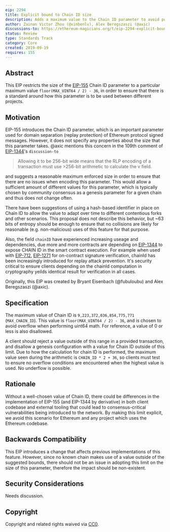 ```yaml
---
eip: 2294
title: Explicit bound to Chain ID size
description: Adds a maximum value to the Chain ID parameter to avoid potential encoding issues that may occur when using large values of the parameter.
author: Zainan Victor Zhou (@xinbenlv), Alex Beregszaszi (@axic)
discussions-to: https://ethereum-magicians.org/t/eip-2294-explicit-bound-to-chain-id/11090
status: Review
type: Standards Track
category: Core
created: 2019-09-19
requires: 155
---
```


## Abstract
This EIP restricts the size of the [EIP-155](./eip-155.md) Chain ID parameter to a particular maximum value `floor(MAX_UINT64 / 2) - 36`, in order to ensure that there is a standard around how this parameter is to be used between different projects.

## Motivation
EIP-155 introduces the Chain ID parameter, which is an important parameter used for domain separation (replay protection) of Ethereum protocol signed messages. However, it does not specify any properties about the size that this parameter takes. @axic mentions this concern in the 109th comment of [EIP-1344](./eip-1344.md)'s `discussion-to`

> Allowing it to be 256-bit wide means that the RLP encoding of a transaction must use >256-bit arithmetic to calculate the v field.

and suggests a reasonable maximum enforced size in order to ensure that there are no issues when encoding this parameter. This would allow a sufficient amount of different values for this parameter, which is typically chosen by community consensus as a genesis parameter for a given chain and thus does not change often.

There have been suggestions of using a hash-based identifier in place on Chain ID to allow the value to adapt over time to different contentious forks and other scenarios. This proposal does not describe this behavior, but ~63 bits of entropy should be enough to ensure that no collisions are likely for reasonable (e.g. non-malicious) uses of this feature for that purpose.

Also, the field `chainID` have experienced increasing useage and dependencies, due more and more contracts are depending on [EIP-1344](./eip-1344.md) to expose CHAIN ID in the smart contract execution. For example when used with [EIP-712](./eip-712.md), [EIP-1271](./eip-1271.md) for on-contract signature verification, chainId has been increasingly introduced for replay attack prevention. It's security critical to ensure clients depending on the chainId computation in cryptography yeilds identical result for verification in
all cases.

Originally, this EIP was created by Bryant Eisenbach (@fubuloubu) and Alex Beregszaszi (@axic).

## Specification
The maximum value of Chain ID is `9,223,372,036,854,775,771` (`MAX_CHAIN_ID`). This value is `floor(MAX_UINT64 / 2) - 36`, and is chosen to avoid overflow when performing uint64 math. For reference, a value of 0 or less is also disallowed.

A client should reject a value outside of this range in a provided transaction, and disallow a genesis configuration with a value for Chain ID outside of this limit. Due to how the calculation for chain ID is performed, the maximum value seen during the arithmetic is `CHAIN_ID * 2 + 36`, so clients must test to ensure no overflow conditions are encountered when the highest value is used. No underflow is possible.

## Rationale
Without a well-chosen value of Chain ID, there could be differences in the implementation of EIP-155 (and EIP-1344 by derivative) in both client codebase and external tooling that could lead to consensus-critical vulnerabilities being introduced to the network. By making this limit explicit, we avoid this scenario for Ethereum and any project which uses the Ethereum codebase.

## Backwards Compatibility
This EIP introduces a change that affects previous implementations of this feature. However, since no known chain makes use of a value outside of the suggested bounds, there should not be an issue in adopting this limit on the size of this parameter, therefore the impact should be non-existent.

## Security Considerations
Needs discussion.

## Copyright
Copyright and related rights waived via [CC0](../LICENSE.md).
